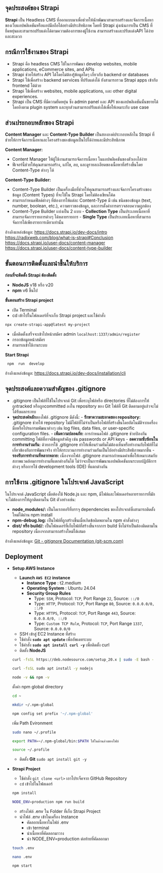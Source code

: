 ## จุดประสงค์ของ Strapi
**Strapi** เป็น Headless CMS ที่ออกแบบมาเพื่อช่วยให้นักพัฒนาสามารถสร้างและจัดการเนื้อหาของเว็บแอปพลิเคชันหรือแอปมือถือได้อย่างมีประสิทธิภาพ โดยที่ Strapi มุ่งเน้นการเป็น CMS ที่ยืดหยุ่นและสามารถปรับแต่งได้ตามความต้องการของผู้ใช้งาน สามารถสร้างเเละปรับเเต่งAPI ได้ง่ายเเละสะดวก




## กรณีการใช้งานของ Strapi

 - Strapi คือ headless CMS ใช้ในการพัฒนา develop websites, mobile applications, eCommerce sites, and APIs
 - Strapi ช่วยให้สร้าง API ได้โดยไม่ต้องรู้ข้อมูลใดๆ เกี่ยวกับ backend or databases
 - Strapi ใช้เพื่อสร้าง backend services ที่ปรับแต่งได้ ยังสามารถรวม Strapi apps เข้ากับ frontend ได้ด้วย
 - Strapi ใช้เพื่อสร้าง websites, mobile applications, เเละ other digital experiences.
 - Strapi เป็น CMS ที่มีความยืดหยุ่น ซึ่ง admin panel เเละ API ของแอปพลิเคชันนั้นขยายได้ โดยอิงตาม plugin system และทุกส่วนสามารถปรับแต่งได้เพื่อให้เหมาะกับ use case




## ส่วนประกอบหลักของ Strapi

**Content Manager** และ **Content-Type Builder** เป็นสององค์ประกอบหลักใน Strapi ที่ช่วยให้การจัดการเนื้อหาและโครงสร้างของข้อมูลเป็นไปได้ง่ายและมีประสิทธิภาพ

**Content Manager:**
 - Content Manager  ให้ผู้ใช้งานสามารถจัดการเนื้อหา ในแอปพลิเคชันของตัวเองได้ง่าย
 - ฟีเจอร์นี้ช่วยให้คุณสามารถสร้าง, แก้ไข, ลบ, และดูรายละเอียดของเนื้อหาที่สร้างขึ้นโดย Content-Type ต่างๆ ได้

 **Content-Type Builder:**
 

 - Content-Type Builder เป็นเครื่องมือที่ช่วยให้คุณสามารถสร้างและจัดการโครงสร้างของข้อมูล (Content Types) ที่จะใช้ใน Strapi โดยไม่ต้องเขียนโค้ด
 - สามารถกำหนดฟิลด์ต่างๆ ที่ต้องการให้แต่ละ Content-Type มี เช่น ชนิดของข้อมูล (text, number, boolean, etc.), ความยาวของข้อมูล, และการตั้งค่าการตรวจสอบความถูกต้อง
 - Content-Type Builder เเบ่งเป็น 2 เเบบ
		 - **Collection Type** เป็นประเภทเนื้อหาที่สามารถจัดการรายการต่างๆ ได้หลายรายการ
		 - **Single Type** เป็นประเภทเนื้อหาที่สามารถจัดการได้เพียงรายการเดียวเท่านั้น




อ้างอิงแหล่งข้อมูล:
https://docs.strapi.io/dev-docs/intro
https://radixweb.com/blog/what-is-strapi#Conclusion
https://docs.strapi.io/user-docs/content-manager
https://docs.strapi.io/user-docs/content-type-builder



## ขั้นตอนการติดตั้งและนำขึ้นให้บริการ

**ก่อนที่จะติดตั้ง Strapi ต้องติดตั้ง** 

 - **NodeJS**   v18 หรือ v20
 - **npm** 		v6 ขึ้นไป

**ขั้นตอนสร้าง Strapi project**

 - เปิด Terminal
 - cd เข้าไปในโฟลเดอร์ที่จะเก็บ Strapi project และใช้คำสั่ง
 ``` bash
 npx create-strapi-app@latest my-project
 ```
 - เมื่อติดตั้งเสร็จจะเข้าไปหน้าสมัคร admin `localhost:1337/admin/register`
 - กรอกข้อมูลหน้าสมัคร
 - สามารถเข้าใช้งานระบบ

**Start Strapi**
``` bash
 npm  run  develop
 ```
อ้างอิงแหล่งข้อมูล:
https://docs.strapi.io/dev-docs/installation/cli
## จุดประสงค์และความสำคัญของ .gitignore

 - .gitignore เป็นไฟล์ที่ใช้ในโปรเจกต์ Git เพื่อระบุไฟล์หรือ directories ที่ไม่ต้องการให้ถูกtracked หรือถูกcommitted ลงใน repository ของ Git ไฟล์ที่ Git ติดตามอยู่แล้วจะไม่ได้รับผลกระทบ
 - **จุดประสงค์หลัก**ของไฟล์ .gitignore มีดังนี้:
		 - **รักษาความสะอาดของ repository:** .gitignore ช่วยให้ repository ไม่มีไฟล์ที่ไม่จำเป็นหรือไฟล์ที่สร้างขึ้นโดยอัตโนมัติจากเครื่องมือหรือโปรแกรมพัฒนาต่างๆ เช่น log files, data files, or user-specific configuration files.
		 -  **เพิ่มความปลอดภัย:** การกำหนดไฟล์ .gitignore ช่วยป้องกัน committing ไฟล์ที่อาจมีข้อมูลสำคัญ เช่น passwords or API keys
		 - **ลดความซับซ้อนในการทำงานร่วมกัน:** ด้วยการใช้ .gitignore ทำให้เพื่อนร่วมทีมไม่ต้องเห็นหรือทำงานกับไฟล์ที่ไม่เกี่ยวข้องกับการพัฒนาจริง ทำให้กระบวนการทำงานร่วมกันเป็นไปอย่างมีประสิทธิภาพมากขึ้น
		 - **รองรับการทำงานที่หลากหลาย:**
เนื่องจากไฟล์ .gitignore สามารถกำหนดค่าเพื่อให้เหมาะสมกับสภาพแวดล้อมการทำงานที่แตกต่างกันได้ ไม่ว่าจะเป็นการพัฒนาแอปพลิเคชันบนระบบปฏิบัติการต่างๆ หรือการใช้ development tools (IDE) ที่แตกต่างกัน


## การใช้งาน .gitignore ในโปรเจกต์ JavaScript
ในโปรเจกต์ JavaScript เมื่อต้องใช้ Node.js และ npm, มีไฟล์และโฟลเดอร์หลายรายการที่มักจะไม่ต้องการให้ถูกติดตามใน Git ตัวอย่างเช่น:

 - **node_modules/:** 
เป็นไดเรกทอรีที่บรรจุ dependencies ของโปรเจกต์ซึ่งสามารถติดตั้งใหม่ได้ผ่าน npm install
 - **npm-debug.log:** 
เป็นไฟล์ที่ถูกสร้างขึ้นเมื่อเกิดข้อผิดพลาดใน npm คำสั่งต่างๆ
 - **dist/ หรือ build/:** 
เป็นโฟลเดอร์ที่เก็บไฟล์ที่สร้างขึ้นจากการ build ซึ่งไม่จำเป็นต้องติดตามใน repository เนื่องจากสามารถสร้างใหม่ได้เสมอ

อ้างอิงแหล่งข้อมูล:
[Git - gitignore Documentation (git-scm.com)](https://git-scm.com/docs/gitignore)
##  Deployment

 -  **Setup AWS Instance**
	 - **Launch **`AWS EC2`** instance**
		 - **Instance Type** : t2.medium
		 - **Operating System** : Ubuntu 24.04
		 - **Security Group Rules**
			 -    Type: `SSH`, Protocol: `TCP`, Port Range `22`, Source: `::/0`
			 - Type: `HTTP`, Protocol: `TCP`, Port Range `80`, Source: `0.0.0.0/0, ::/0`
			 - Type: `HTTPS`, Protocol: `TCP`, Port Range `443`, Source: `0.0.0.0/0, ::/0`
			 - Type: `Custom TCP Rule`, Protocol: `TCP`, Port Range `1337`, Source: `0.0.0.0/0`
	 - SSH เข้าสู่ EC2 Instance ที่สร้าง
	 - ใช้คำสั่ง **`sudo apt update`** เพื่ออัพเดทระบบ
	 - ใช้คำสั่ง **`sudo apt install curl -y`** เพื่อติดตั้ง curl
	 - ติดตั้ง **NodeJS**

	```bash 
	curl -fsSL https://deb.nodesource.com/setup_20.x | sudo -E bash -  
	```	 
	```bash 
	curl -fsSL sudo apt install -y nodejs
	```	 
	```bash 
	node -v && npm -v
	```	 
	ตั้งค่า npm global directory
	```bash 
	cd ~
	```	 
	```bash 
	mkdir ~/.npm-global
	```	 
	```bash 
	npm config set prefix '~/.npm-global'
	```	 
	เพิ่ม Path Evironment
	
	```bash 
	sudo nano ~/.profile
	```	 
	```bash 
	export PATH=~/.npm-global/bin:$PATH ใส่ในด้านล่างของไฟล์
	```	 
	```bash 
	source ~/.profile
	```	 
	

	 - ติดตั้ง **Git** `sudo apt install git -y`

	 

 -  **Strapi Project**
	 - ใช้คำสั่ง `git clone <url>` เอาโปรเจ็คจาก GitHub Repository
	 - `cd` เข้าไปในโฟลเดอร์
	 ```bash 
	npm install
	```	 
	```bash 
	NODE_ENV=production npm run build
	```	 
	
	 - สร้างไฟล์ .env ใน Folder ที่เก็บ Strapi Project 
	 - นำไฟล์ .env เข้าในเครื่อง Instance
		 - คัดลอกเนื้อหาในไฟล์ .env 
		 - เข้า terminal
		 - นำเนื้อหาที่คัดลอกมาวาง
		 - นำ NODE_ENV=production ต่อท้ายที่คัดลอกมา
	```bash 
	touch .env
	```	 
	```bash 
	nano .env
	```	 
	```bash 
	npm start
	```	 